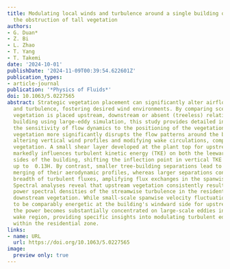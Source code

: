 ```yaml
---
title: Modulating local winds and turbulence around a single building obstacle with
  the obstruction of tall vegetation
authors:
- G. Duan*
- Z. Bi
- L. Zhao
- T. Yang
- T. Takemi
date: '2024-10-01'
publishDate: '2024-11-09T00:39:54.622601Z'
publication_types:
- article-journal
publication: '*Physics of Fluids*'
doi: 10.1063/5.0227565
abstract: Strategic vegetation placement can significantly alter airflow patterns
  and turbulence, fostering desired wind environments. By comparing scenarios where
  vegetation is placed upstream, downstream or absent (treeless) relative to a single
  building using large-eddy simulation, this study provides detailed insights into
  the sensitivity of flow dynamics to the positioning of the vegetation. Upstream
  vegetation more significantly disrupts the flow patterns around the building obstacle,
  altering vertical wind profiles and modifying wake circulations, compared to downstream
  vegetation. A small shear layer developed at the plant top for upstream vegetation
  markedly influences turbulent kinetic energy (TKE) on both the leeward and windward
  sides of the building, shifting the inflection point in vertical TKE profiles by
  up to  0.13H. By contrast, smaller tree-building separations lead to an effective
  merging of their aerodynamic profiles, whereas larger separations confine the streamwise
  breadth of turbulent fluxes, amplifying flux exchanges in the spanwise direction.
  Spectral analyses reveal that upstream vegetation consistently results in higher
  power spectral densities of the streamwise turbulence in the residential area than
  downstream vegetation. While small-scale spanwise velocity fluctuations are found
  to be comparably energetic at the building's windward side for upstream vegetation,
  the power becomes substantially concentrated on large-scale eddies in the building
  wake region, providing specific insights into modulating turbulent eddy motions
  within the residential zone.
links:
- name: URL
  url: https://doi.org/10.1063/5.0227565
image: 
  preview only: true
---
```

